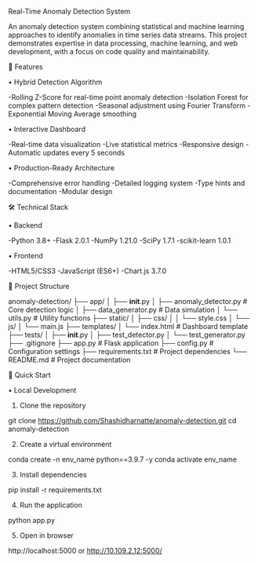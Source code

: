 Real-Time Anomaly Detection System

An anomaly detection system combining statistical and machine learning approaches to identify anomalies in time series data streams. This project demonstrates expertise in data processing, machine learning, and web development, with a focus on code quality and maintainability.

🌟 Features

• Hybrid Detection Algorithm

-Rolling Z-Score for real-time point anomaly detection
-Isolation Forest for complex pattern detection
-Seasonal adjustment using Fourier Transform
-Exponential Moving Average smoothing


• Interactive Dashboard

-Real-time data visualization
-Live statistical metrics
-Responsive design
-Automatic updates every 5 seconds


• Production-Ready Architecture

-Comprehensive error handling
-Detailed logging system
-Type hints and documentation
-Modular design



🛠️ Technical Stack

• Backend

-Python 3.8+
-Flask 2.0.1
-NumPy 1.21.0
-SciPy 1.7.1
-scikit-learn 1.0.1


• Frontend

-HTML5/CSS3
-JavaScript (ES6+)
-Chart.js 3.7.0



📁 Project Structure

anomaly-detection/
├── app/
│   ├── __init__.py
│   ├── anomaly_detector.py   # Core detection logic
│   ├── data_generator.py     # Data simulation
│   └── utils.py             # Utility functions
├── static/
│   ├── css/
│   │   └── style.css
│   └── js/
│       └── main.js
├── templates/
│   └── index.html           # Dashboard template
├── tests/
│   ├── __init__.py
│   ├── test_detector.py
│   └── test_generator.py
├── .gitignore
├── app.py                   # Flask application
├── config.py               # Configuration settings
├── requirements.txt        # Project dependencies
└── README.md              # Project documentation


🚀 Quick Start

• Local Development

1. Clone the repository

git clone https://github.com/Shashidharnatte/anomaly-detection.git
cd anomaly-detection

2. Create a virtual environment

conda create -n env_name python==3.9.7 -y
conda activate env_name

3. Install dependencies

pip install -r requirements.txt


4. Run the application

python app.py

5. Open in browser

http://localhost:5000 or http://10.109.2.12:5000/